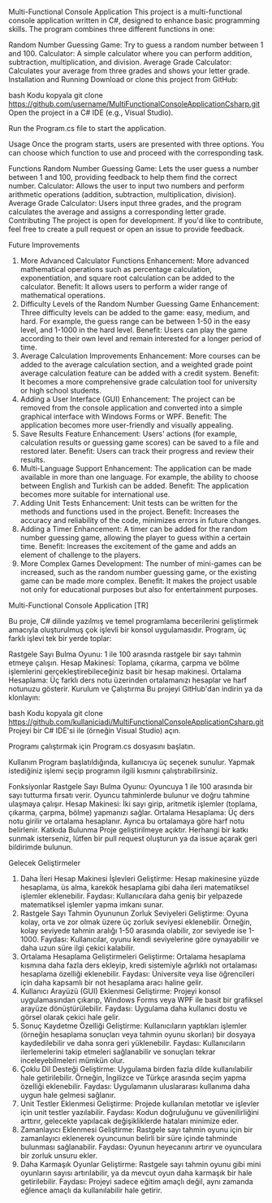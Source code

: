 Multi-Functional Console Application
This project is a multi-functional console application written in C#, designed to enhance basic programming skills. The program combines three different functions in one:

Random Number Guessing Game: Try to guess a random number between 1 and 100.
Calculator: A simple calculator where you can perform addition, subtraction, multiplication, and division.
Average Grade Calculator: Calculates your average from three grades and shows your letter grade.
Installation and Running
Download or clone this project from GitHub:

bash
Kodu kopyala
git clone https://github.com/username/MultiFunctionalConsoleApplicationCsharp.git
Open the project in a C# IDE (e.g., Visual Studio).

Run the Program.cs file to start the application.

Usage
Once the program starts, users are presented with three options. You can choose which function to use and proceed with the corresponding task.

Functions
Random Number Guessing Game: Lets the user guess a number between 1 and 100, providing feedback to help them find the correct number.
Calculator: Allows the user to input two numbers and perform arithmetic operations (addition, subtraction, multiplication, division).
Average Grade Calculator: Users input three grades, and the program calculates the average and assigns a corresponding letter grade.
Contributing
The project is open for development. If you'd like to contribute, feel free to create a pull request or open an issue to provide feedback.

Future Improvements
1. More Advanced Calculator Functions
Enhancement: More advanced mathematical operations such as percentage calculation, exponentiation, and square root calculation can be added to the calculator.
Benefit: It allows users to perform a wider range of mathematical operations.
2. Difficulty Levels of the Random Number Guessing Game
Enhancement: Three difficulty levels can be added to the game: easy, medium, and hard. For example, the guess range can be between 1-50 in the easy level, and 1-1000 in the hard level.
Benefit: Users can play the game according to their own level and remain interested for a longer period of time.
3. Average Calculation Improvements
Enhancement: More courses can be added to the average calculation section, and a weighted grade point average calculation feature can be added with a credit system.
Benefit: It becomes a more comprehensive grade calculation tool for university or high school students.
4. Adding a User Interface (GUI)
Enhancement: The project can be removed from the console application and converted into a simple graphical interface with Windows Forms or WPF.
Benefit: The application becomes more user-friendly and visually appealing.
5. Save Results Feature
Enhancement: Users' actions (for example, calculation results or guessing game scores) can be saved to a file and restored later.
Benefit: Users can track their progress and review their results.
6. Multi-Language Support
Enhancement: The application can be made available in more than one language. For example, the ability to choose between English and Turkish can be added.
Benefit: The application becomes more suitable for international use.
7. Adding Unit Tests
Enhancement: Unit tests can be written for the methods and functions used in the project.
Benefit: Increases the accuracy and reliability of the code, minimizes errors in future changes.
8. Adding a Timer
Enhancement: A timer can be added for the random number guessing game, allowing the player to guess within a certain time.
Benefit: Increases the excitement of the game and adds an element of challenge to the players.
9. More Complex Games
Development: The number of mini-games can be increased, such as the random number guessing game, or the existing game can be made more complex.
Benefit: It makes the project usable not only for educational purposes but also for entertainment purposes.


Multi-Functional Console Application [TR]

Bu proje, C# dilinde yazılmış ve temel programlama becerilerini geliştirmek amacıyla oluşturulmuş çok işlevli bir konsol uygulamasıdır. Program, üç farklı işlevi tek bir yerde toplar:

Rastgele Sayı Bulma Oyunu: 1 ile 100 arasında rastgele bir sayı tahmin etmeye çalışın.
Hesap Makinesi: Toplama, çıkarma, çarpma ve bölme işlemlerini gerçekleştirebileceğiniz basit bir hesap makinesi.
Ortalama Hesaplama: Üç farklı ders notu üzerinden ortalamanızı hesaplar ve harf notunuzu gösterir.
Kurulum ve Çalıştırma
Bu projeyi GitHub'dan indirin ya da klonlayın:

bash
Kodu kopyala
git clone https://github.com/kullaniciadi/MultiFunctionalConsoleApplicationCsharp.git
Projeyi bir C# IDE'si ile (örneğin Visual Studio) açın.

Programı çalıştırmak için Program.cs dosyasını başlatın.

Kullanım
Program başlatıldığında, kullanıcıya üç seçenek sunulur. Yapmak istediğiniz işlemi seçip programın ilgili kısmını çalıştırabilirsiniz.

Fonksiyonlar
Rastgele Sayı Bulma Oyunu: Oyuncuya 1 ile 100 arasında bir sayı tutturma fırsatı verir. Oyuncu tahminlerde bulunur ve doğru tahmine ulaşmaya çalışır.
Hesap Makinesi: İki sayı girip, aritmetik işlemler (toplama, çıkarma, çarpma, bölme) yapmanızı sağlar.
Ortalama Hesaplama: Üç ders notu girilir ve ortalama hesaplanır. Ayrıca bu ortalamaya göre harf notu belirlenir.
Katkıda Bulunma
Proje geliştirilmeye açıktır. Herhangi bir katkı sunmak isterseniz, lütfen bir pull request oluşturun ya da issue açarak geri bildirimde bulunun.

Gelecek Geliştirmeler
1. Daha İleri Hesap Makinesi İşlevleri
Geliştirme: Hesap makinesine yüzde hesaplama, üs alma, karekök hesaplama gibi daha ileri matematiksel işlemler eklenebilir.
Faydası: Kullanıcılara daha geniş bir yelpazede matematiksel işlemler yapma imkanı sunar.
2. Rastgele Sayı Tahmin Oyununun Zorluk Seviyeleri
Geliştirme: Oyuna kolay, orta ve zor olmak üzere üç zorluk seviyesi eklenebilir. Örneğin, kolay seviyede tahmin aralığı 1-50 arasında olabilir, zor seviyede ise 1-1000.
Faydası: Kullanıcılar, oyunu kendi seviyelerine göre oynayabilir ve daha uzun süre ilgi çekici kalabilir.
3. Ortalama Hesaplama Geliştirmeleri
Geliştirme: Ortalama hesaplama kısmına daha fazla ders ekleyip, kredi sistemiyle ağırlıklı not ortalaması hesaplama özelliği eklenebilir.
Faydası: Üniversite veya lise öğrencileri için daha kapsamlı bir not hesaplama aracı haline gelir.
4. Kullanıcı Arayüzü (GUI) Eklenmesi
Geliştirme: Projeyi konsol uygulamasından çıkarıp, Windows Forms veya WPF ile basit bir grafiksel arayüze dönüştürülebilir.
Faydası: Uygulama daha kullanıcı dostu ve görsel olarak çekici hale gelir.
5. Sonuç Kaydetme Özelliği
Geliştirme: Kullanıcıların yaptıkları işlemler (örneğin hesaplama sonuçları veya tahmin oyunu skorları) bir dosyaya kaydedilebilir ve daha sonra geri yüklenebilir.
Faydası: Kullanıcıların ilerlemelerini takip etmeleri sağlanabilir ve sonuçları tekrar inceleyebilmeleri mümkün olur.
6. Çoklu Dil Desteği
Geliştirme: Uygulama birden fazla dilde kullanılabilir hale getirilebilir. Örneğin, İngilizce ve Türkçe arasında seçim yapma özelliği eklenebilir.
Faydası: Uygulamanın uluslararası kullanıma daha uygun hale gelmesi sağlanır.
7. Unit Testler Eklenmesi
Geliştirme: Projede kullanılan metotlar ve işlevler için unit testler yazılabilir.
Faydası: Kodun doğruluğunu ve güvenilirliğini arttırır, gelecekte yapılacak değişikliklerde hataları minimize eder.
8. Zamanlayıcı Eklenmesi
Geliştirme: Rastgele sayı tahmin oyunu için bir zamanlayıcı eklenerek oyuncunun belirli bir süre içinde tahminde bulunması sağlanabilir.
Faydası: Oyunun heyecanını artırır ve oyunculara bir zorluk unsuru ekler.
9. Daha Karmaşık Oyunlar
Geliştirme: Rastgele sayı tahmin oyunu gibi mini oyunların sayısı artırılabilir, ya da mevcut oyun daha karmaşık bir hale getirilebilir.
Faydası: Projeyi sadece eğitim amaçlı değil, aynı zamanda eğlence amaçlı da kullanılabilir hale getirir.
